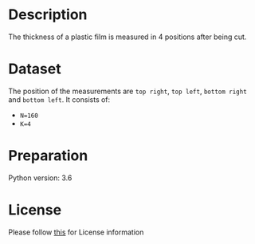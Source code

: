 # Description
The thickness of a plastic film is measured in 4 positions after being cut. 

# Dataset
The position of the measurements are `top right`, `top left`, `bottom right` and `bottom left`. It consists of:

- `N=160` 
- `K=4`

# Preparation
Python version: 3.6 

# License
Please follow [this]("https://creativecommons.org/licenses/by-sa/4.0/") for License information